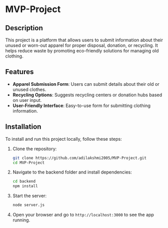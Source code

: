# MVP-Project

## Description
This project is a platform that allows users to submit information about their unused or worn-out apparel for proper disposal, donation, or recycling. It helps reduce waste by promoting eco-friendly solutions for managing old clothing.

## Features
- **Apparel Submission Form**: Users can submit details about their old or unused clothes.
- **Recycling Options**: Suggests recycling centers or donation hubs based on user input.
- **User-Friendly Interface**: Easy-to-use form for submitting clothing information.

## Installation
To install and run this project locally, follow these steps:

1. Clone the repository:
    ```bash
    git clone https://github.com/adilakshmi2005/MVP-Project.git
    cd MVP-Project
    ```

2. Navigate to the backend folder and install dependencies:
    ```bash
    cd backend
    npm install
    ```

3. Start the server:
    ```bash
    node server.js
    ```

4. Open your browser and go to `http://localhost:3000` to see the app running.

